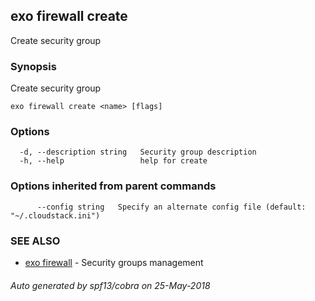 ## exo firewall create

Create security group

### Synopsis

Create security group

```
exo firewall create <name> [flags]
```

### Options

```
  -d, --description string   Security group description
  -h, --help                 help for create
```

### Options inherited from parent commands

```
      --config string   Specify an alternate config file (default: "~/.cloudstack.ini")
```

### SEE ALSO

* [exo firewall](exo_firewall.md)	 - Security groups management

###### Auto generated by spf13/cobra on 25-May-2018
